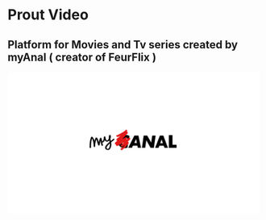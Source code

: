 # Prout Video

## Platform for Movies and Tv series created by myAnal ( creator of FeurFlix )

<img src="img/logocorp.webp" width="500" height="auto">
